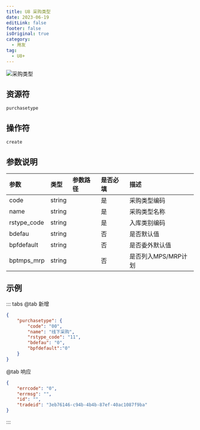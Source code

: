 ```yaml
---
title: U8 采购类型
date: 2023-06-19
editLink: false
footer: false
isOriginal: true
category:
  - 用友
tag:
  - U8+
---
```


![采购类型](https://image.ilyl.life:8443/yonyou/u8/as/purchasetype.gif)

## 资源符

`purchasetype`
  
## 操作符

`create`

## 参数说明

|参数|类型|参数路径|是否必填|描述|
|:-|:-|:-|:-|:-|
|code|string||是|采购类型编码|
|name|string||是|采购类型名称|
|rstype_code|string||是|入库类别编码|
|bdefau|string||否|是否默认值|
|bpfdefault|string||否|是否委外默认值|
|bptmps_mrp|string||否|是否列入MPS/MRP计划|

## 示例

::: tabs
@tab 新增

```json
{
    "purchasetype": {
        "code": "00",
        "name": "线下采购",
        "rstype_code": "11",
        "bdefau": "0",
        "bpfdefault":"0"
    }
}
```

@tab 响应

```json
{
    "errcode": "0",
    "errmsg": "",
    "id": "",
    "tradeid": "3eb76146-c94b-4b4b-87ef-40ac1087f9ba"
}
```

:::
